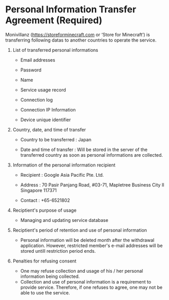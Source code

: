 # Personal Information Transfer Agreement (Required)

Monivillanz (https://storeforminecraft.com or ‘Store for Minecraft’) is transferring following datas to another countries to operate the service.

1. List of transferred personal informations

   * Email addresses

   * Password

   * Name

   * Service usage record

   * Connection log

   * Connection IP Information

   * Device unique identifier

     

2. Country, date, and time of transfer

   * Country to be transferred : Japan

   * Date and time of transfer : Will be stored in the server of the transferred country as soon as personal informations are collected.

     

3. Information of the personal information recipient

   * Recipient : Google Asia Pacific Pte. Ltd.

   * Address : 70 Pasir Panjang Road, #03-71, Mapletree Business City II Singapore 117371

   * Contact : +65-6521802

     

4. Reciptient's purpose of usage

   * Managing and updating service database

     

5. Reciptient's period of retention and use of personal information

   * Personal information will be deleted month after the withdrawal application. However, restricted member's e-mail addresses will be stored untill restriction period ends.

     

6. Penalties for refusing consent

   * One may refuse collection and usage of his / her personal information being collected.
   * Collection and use of personal information is a requirement to provide service. Therefore, if one refuses to agree, one may not be able to use the service.